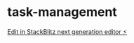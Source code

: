 # task-management

[Edit in StackBlitz next generation editor ⚡️](https://stackblitz.com/~/github.com/diarboy/task-management)